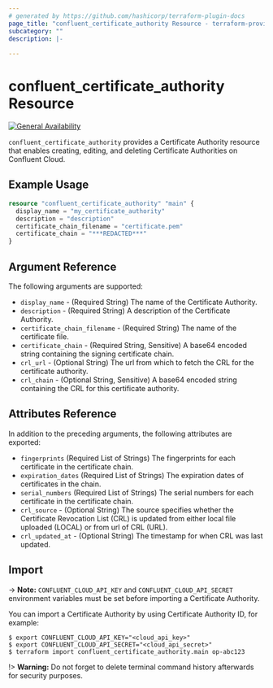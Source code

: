 ```yaml
---
# generated by https://github.com/hashicorp/terraform-plugin-docs
page_title: "confluent_certificate_authority Resource - terraform-provider-confluent"
subcategory: ""
description: |-
  
---
```


# confluent_certificate_authority Resource

[![General Availability](https://img.shields.io/badge/Lifecycle%20Stage-General%20Availability-%2345c6e8)](https://docs.confluent.io/cloud/current/api.html#section/Versioning/API-Lifecycle-Policy)

`confluent_certificate_authority` provides a Certificate Authority resource that enables creating, editing, and deleting Certificate Authorities on Confluent Cloud.

## Example Usage

```terraform
resource "confluent_certificate_authority" "main" {
  display_name = "my_certificate_authority"
  description = "description"
  certificate_chain_filename = "certificate.pem"
  certificate_chain = "***REDACTED***"
}
```

<!-- schema generated by tfplugindocs -->
## Argument Reference

The following arguments are supported:

- `display_name` - (Required String) The name of the Certificate Authority.
- `description` - (Required String) A description of the Certificate Authority.
- `certificate_chain_filename` - (Required String) The name of the certificate file.
- `certificate_chain` - (Required String, Sensitive) A base64 encoded string containing the signing certificate chain.
- `crl_url` - (Optional String) The url from which to fetch the CRL for the certificate authority.
- `crl_chain` - (Optional String, Sensitive) A base64 encoded string containing the CRL for this certificate authority.

## Attributes Reference

In addition to the preceding arguments, the following attributes are exported:

- `fingerprints` (Required List of Strings) The fingerprints for each certificate in the certificate chain.
- `expiration_dates` (Required List of Strings) The expiration dates of certificates in the chain.
- `serial_numbers` (Required List of Strings) The serial numbers for each certificate in the certificate chain.
- `crl_source` - (Optional String) The source specifies whether the Certificate Revocation List (CRL) is updated from either local file uploaded (LOCAL) or from url of CRL (URL).
- `crl_updated_at` - (Optional String) The timestamp for when CRL was last updated.

## Import

-> **Note:** `CONFLUENT_CLOUD_API_KEY` and `CONFLUENT_CLOUD_API_SECRET` environment variables must be set before importing a Certificate Authority.

You can import a Certificate Authority by using Certificate Authority ID, for example:

```shell
$ export CONFLUENT_CLOUD_API_KEY="<cloud_api_key>"
$ export CONFLUENT_CLOUD_API_SECRET="<cloud_api_secret>"
$ terraform import confluent_certificate_authority.main op-abc123
```

!> **Warning:** Do not forget to delete terminal command history afterwards for security purposes.
